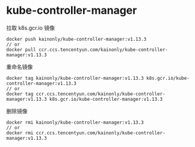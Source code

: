 # kube-controller-manager

拉取 k8s.gcr.io 镜像

```shell
docker push kainonly/kube-controller-manager:v1.13.3
// or
docker pull ccr.ccs.tencentyun.com/kainonly/kube-controller-manager:v1.13.3
```

重命名镜像

```shell
docker tag kainonly/kube-controller-manager:v1.13.3 k8s.gcr.io/kube-controller-manager:v1.13.3
// or
docker tag ccr.ccs.tencentyun.com/kainonly/kube-controller-manager:v1.13.3 k8s.gcr.io/kube-controller-manager:v1.13.3
```

删除镜像

```shell
docker rmi kainonly/kube-controller-manager:v1.13.3
// or
docker rmi ccr.ccs.tencentyun.com/kainonly/kube-controller-manager:v1.13.3
```